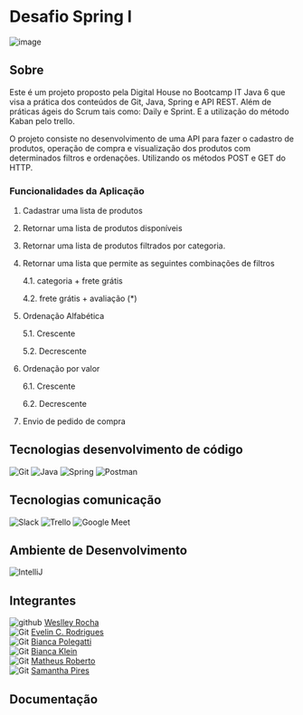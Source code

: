 # Desafio Spring I

![image](https://user-images.githubusercontent.com/108008639/178047534-f8aabf31-d08c-422c-a55c-a4dec1232b4e.png)


## Sobre

Este é um projeto proposto pela Digital House no Bootcamp IT Java 6 que visa a prática dos conteúdos de Git, Java, Spring e API REST. Além de práticas ágeis do Scrum tais como: Daily e Sprint. E a utilização do método Kaban pelo trello.

O projeto consiste no desenvolvimento de uma API para fazer o cadastro de produtos, operação de compra e visualização dos produtos com determinados filtros e ordenações. Utilizando os métodos POST e GET do HTTP.


### Funcionalidades da Aplicação

1. Cadastrar uma lista de produtos

2. Retornar uma lista de produtos disponíveis

3. Retornar uma lista de produtos filtrados por categoria.

4. Retornar uma lista que permite as seguintes combinações de filtros

	4.1. categoria + frete grátis

	4.2. frete grátis + avaliação (*)

5. Ordenação Alfabética

	5.1. Crescente

	5.2. Decrescente


6. Ordenação por valor

	6.1. Crescente

	6.2. Decrescente  


7. Envio de pedido de compra



## Tecnologias desenvolvimento de código
<img src="https://img.icons8.com/color/48/000000/git.png" title= "Git"/> <img src="https://img.icons8.com/color/48/000000/java-coffee-cup-logo--v1.png" title= "Java"/> <img src="https://img.icons8.com/color/48/000000/spring-logo.png" title= "Spring"/> <img src="https://img.icons8.com/external-tal-revivo-color-tal-revivo/48/000000/external-postman-is-the-only-complete-api-development-environment-logo-color-tal-revivo.png" title= "Postman"/>



## Tecnologias comunicação

<img src="https://img.icons8.com/color/48/000000/slack-new.png" title= "Slack"/> <img src="https://img.icons8.com/color/48/000000/trello.png" title= "Trello"/> <img src="https://img.icons8.com/color/48/000000/google-meet.png" title= "Google Meet"/>


## Ambiente de Desenvolvimento

<img src="https://img.icons8.com/color/48/000000/intellij-idea.png" title="IntelliJ"/>


## Integrantes
<img src="https://img.icons8.com/color/48/000000/popular-icons-github.png" title= "github"/> [Weslley Rocha](https://github.com/WeslleyRocha)<br>
<img src="https://img.icons8.com/color/48/000000/popular-icons-github.png" title= "Git"/> [Evelin C. Rodrigues](https://github.com/everodrigues)<br>
<img src="https://img.icons8.com/color/48/000000/popular-icons-github.png" title= "Git"/> [Bianca Polegatti](https://github.com/biancapolegatti)<br> 
<img src="https://img.icons8.com/color/48/000000/popular-icons-github.png" title= "Git"/> [Bianca Klein](https://github.com/bischmitt98)<br>
<img src="https://img.icons8.com/color/48/000000/popular-icons-github.png" title= "Git"/> [Matheus Roberto](https://github.com/matheusaalves)<br> 
<img src="https://img.icons8.com/color/48/000000/popular-icons-github.png" title= "Git"/> [Samantha Pires](https://github.com/SamanthaPiresLuchmannLeal)<br>

## Documentação


